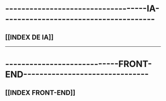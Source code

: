 # -----------------------------------IA--------------------------------------
## [[INDEX DE IA]]
---
# ----------------------------FRONT-END-------------------------------
## [[INDEX FRONT-END]]